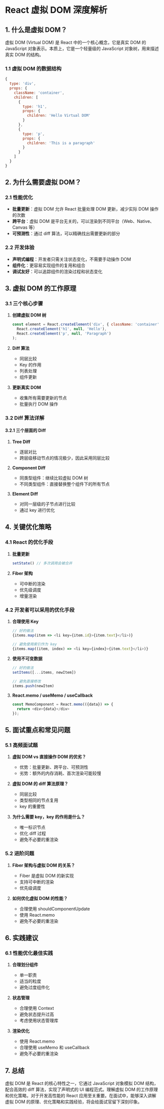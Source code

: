 # React 虚拟 DOM 深度解析

## 1. 什么是虚拟 DOM？

虚拟 DOM (Virtual DOM) 是 React 中的一个核心概念，它是真实 DOM 的 JavaScript 对象表示。本质上，它是一个轻量级的 JavaScript 对象树，用来描述真实 DOM 的结构。

### 1.1 虚拟 DOM 的数据结构

```javascript
{
  type: 'div',
  props: {
    className: 'container',
    children: [
      {
        type: 'h1',
        props: {
          children: 'Hello Virtual DOM'
        }
      },
      {
        type: 'p',
        props: {
          children: 'This is a paragraph'
        }
      }
    ]
  }
}
```

## 2. 为什么需要虚拟 DOM？

### 2.1 性能优化
- **批量更新**：虚拟 DOM 允许 React 批量处理 DOM 更新，减少实际 DOM 操作的次数
- **跨平台**：虚拟 DOM 是平台无关的，可以渲染到不同平台（Web、Native、Canvas 等）
- **可预测性**：通过 diff 算法，可以精确找出需要更新的部分

### 2.2 开发体验
- **声明式编程**：开发者只需关注状态变化，不需要手动操作 DOM
- **组件化**：更容易实现组件的复用和组合
- **调试友好**：可以追踪组件的渲染过程和状态变化

## 3. 虚拟 DOM 的工作原理

### 3.1 三个核心步骤

1. **创建虚拟 DOM 树**
   ```javascript
   const element = React.createElement('div', { className: 'container' },
     React.createElement('h1', null, 'Hello'),
     React.createElement('p', null, 'Paragraph')
   );
   ```

2. **Diff 算法**
   - 同层比较
   - Key 的作用
   - 列表处理
   - 组件更新

3. **更新真实 DOM**
   - 收集所有需要更新的节点
   - 批量执行 DOM 操作

### 3.2 Diff 算法详解

#### 3.2.1 三个层面的 Diff

1. **Tree Diff**
   - 逐层对比
   - 跨层级移动节点的情况极少，因此采用同层比较
   
2. **Component Diff**
   - 同类型组件：继续比较虚拟 DOM 树
   - 不同类型组件：直接替换整个组件下的所有节点

3. **Element Diff**
   - 对同一层级的子节点进行比较
   - 通过 key 进行优化

## 4. 关键优化策略

### 4.1 React 的优化手段

1. **批量更新**
   ```javascript
   setState() // 多次调用会被合并
   ```

2. **Fiber 架构**
   - 可中断的渲染
   - 优先级调度
   - 增量渲染

### 4.2 开发者可以采用的优化手段

1. **合理使用 Key**
   ```javascript
   // 好的做法
   {items.map(item => <li key={item.id}>{item.text}</li>)}
   
   // 避免使用索引作为 key
   {items.map((item, index) => <li key={index}>{item.text}</li>)}
   ```

2. **使用不可变数据**
   ```javascript
   // 好的做法
   setItems([...items, newItem])
   
   // 避免直接修改
   items.push(newItem)
   ```

3. **React.memo / useMemo / useCallback**
   ```javascript
   const MemoComponent = React.memo(({data}) => {
     return <div>{data}</div>
   });
   ```

## 5. 面试重点和常见问题

### 5.1 高频面试题

1. **虚拟 DOM vs 直接操作 DOM 的优劣？**
   - 优势：批量更新、跨平台、可预测性
   - 劣势：额外的内存消耗、首次渲染可能较慢

2. **虚拟 DOM 的 diff 算法原理？**
   - 同层比较
   - 类型相同的节点复用
   - key 的重要性

3. **为什么需要 key，key 的作用是什么？**
   - 唯一标识节点
   - 优化 diff 过程
   - 避免不必要的重渲染

### 5.2 进阶问题

1. **Fiber 架构与虚拟 DOM 的关系？**
   - Fiber 是虚拟 DOM 的新实现
   - 支持可中断的渲染
   - 优先级调度

2. **如何优化虚拟 DOM 的性能？**
   - 合理使用 shouldComponentUpdate
   - 使用 React.memo
   - 避免不必要的重渲染

## 6. 实践建议

### 6.1 性能优化最佳实践

1. **合理划分组件**
   - 单一职责
   - 适当的粒度
   - 避免过度组件化

2. **状态管理**
   - 合理使用 Context
   - 避免状态提升过高
   - 考虑使用状态管理库

3. **渲染优化**
   - 使用 React.memo
   - 合理使用 useMemo 和 useCallback
   - 避免不必要的重渲染

## 7. 总结

虚拟 DOM 是 React 的核心特性之一，它通过 JavaScript 对象模拟 DOM 结构，配合高效的 diff 算法，实现了声明式的 UI 编程范式。理解虚拟 DOM 的工作原理和优化策略，对于开发高性能的 React 应用至关重要。在面试中，能够深入讲解虚拟 DOM 的原理、优化策略和实践经验，将会给面试官留下深刻印象。
